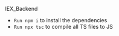 IEX_Backend

-   `Run npm i` to install the dependencies
-   `Run npx tsc` to compile all TS files to JS
